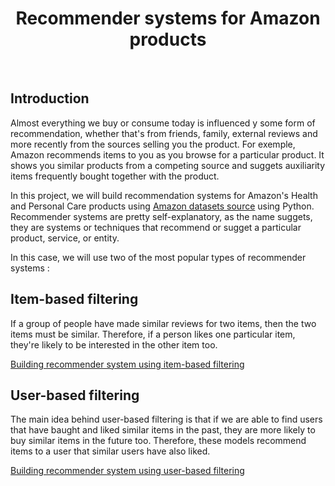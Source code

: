<h1 align="center"> Recommender systems for Amazon products </h1> <br>

## Introduction

Almost everything we buy or consume today is influenced y some form of recommendation, whether that's from friends, family, external reviews and more recently from the sources selling you the product. For exemple, Amazon recommends items to you as you browse for a particular product. It shows you similar products from a competing source and suggets auxiliarity items frequently bought together with the product.<p>
In this project, we will build recommendation systems for Amazon's Health and Personal Care products using [Amazon datasets source](http://jmcauley.ucsd.edu/data/amazon/) using Python. Recommender systems are pretty self-explanatory, as the name suggets, they are systems or techniques that recommend or sugget a particular product, service, or entity. <p>
In this case, we will use two of the most popular types of recommender systems : <p>
  
  ## Item-based filtering
  
 If a group of people have made similar reviews for two items, then the two items must be similar. Therefore, if a person likes one particular item, they're likely to be interested in the other item too. <p>
 [Building recommender system using item-based filtering](https://github.com/Hilel93/Recommender-Systems-for-Amazon-products/blob/master/Item-based%20recommender%20system.ipynb) <p>
 
## User-based filtering 

The main idea behind user-based filtering is that if we are able to find users that have baught and liked similar items in the past, they are more likely to buy similar items in the future too. Therefore, these models recommend items to a user that similar users have also liked.<p>
 [Building recommender system using user-based filtering](https://github.com/Hilel93/Recommender-Systems-for-Amazon-products/blob/master/User-based%20recommender%20system.ipynb) <p>
